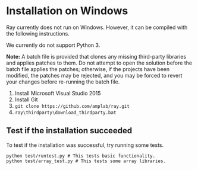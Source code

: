 # Installation on Windows

Ray currently does not run on Windows. However, it can be compiled with the
following instructions.

We currently do not support Python 3.

**Note:** A batch file is provided that clones any missing third-party libraries
and applies patches to them. Do not attempt to open the solution before the
batch file applies the patches; otherwise, if the projects have been modified,
the patches may be rejected, and you may be forced to revert your changes before
re-running the batch file.

1. Install Microsoft Visual Studio 2015
2. Install Git
3. `git clone https://github.com/amplab/ray.git`
4. `ray\thirdparty\download_thirdparty.bat`

## Test if the installation succeeded

To test if the installation was successful, try running some tests.

```
python test/runtest.py # This tests basic functionality.
python test/array_test.py # This tests some array libraries.
```
